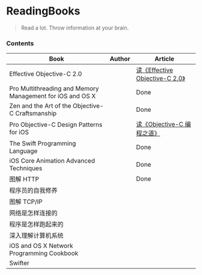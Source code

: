 # ReadingBooks
> Read a lot. Throw information at your brain.


### Contents

Book|Author|Article|
--|--|--|
Effective Objective-C 2.0  |  |  [读《Effective Objective-C 2.0》](https://github.com/ShannonChenCHN/iOSLevelingUp/issues/76)|
Pro Multithreading and Memory Management for iOS and OS X |  | Done |
 Zen and the Art of the Objective-C Craftsmanship  |  | Done  |
Pro Objective-C Design Patterns for iOS  |  |  [读《Objective-C 编程之道》](https://github.com/ShannonChenCHN/iOSLevelingUp/issues/87)|
The Swift Programming Language |  |  Done |
iOS Core Animation Advanced Techniques  |  |  Done |
图解 HTTP  |   | Done |
程序员的自我修养  |    |   |
图解 TCP/IP   |     |   |
网络是怎样连接的  |   |   |
程序是怎样跑起来的  |   |   |
深入理解计算机系统  |    |    |
iOS and OS X Network Programming Cookbook  |  |  |
Swifter |  |  |



